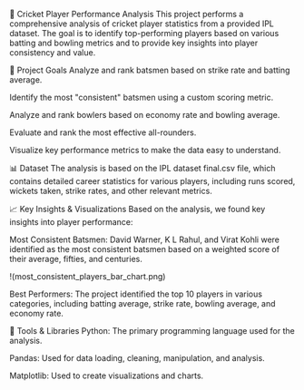 🏏 Cricket Player Performance Analysis
This project performs a comprehensive analysis of cricket player statistics from a provided IPL dataset. The goal is to identify top-performing players based on various batting and bowling metrics and to provide key insights into player consistency and value.



🎯 Project Goals
Analyze and rank batsmen based on strike rate and batting average.

Identify the most "consistent" batsmen using a custom scoring metric.

Analyze and rank bowlers based on economy rate and bowling average.

Evaluate and rank the most effective all-rounders.

Visualize key performance metrics to make the data easy to understand.



📊 Dataset
The analysis is based on the IPL dataset final.csv file, which contains detailed career statistics for various players, including runs scored, wickets taken, strike rates, and other relevant metrics.



📈 Key Insights & Visualizations
Based on the analysis, we found key insights into player performance:

Most Consistent Batsmen: David Warner, K L Rahul, and Virat Kohli were identified as the most consistent batsmen based on a weighted score of their average, fifties, and centuries.

!(most_consistent_players_bar_chart.png)

Best Performers: The project identified the top 10 players in various categories, including batting average, strike rate, bowling average, and economy rate.



🔧 Tools & Libraries
Python: The primary programming language used for the analysis.

Pandas: Used for data loading, cleaning, manipulation, and analysis.

Matplotlib: Used to create visualizations and charts.
